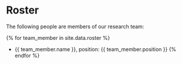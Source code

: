 # Roster

 The following people are members of our research team:

 {% for team_member in site.data.roster %}
 - {{ team_member.name }}, position: {{ team_member.position }}
 {% endfor %}